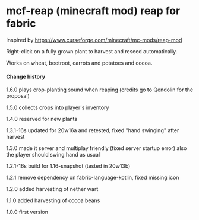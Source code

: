 # mcf-reap (minecraft mod) reap for fabric

Inspired by https://www.curseforge.com/minecraft/mc-mods/reap-mod

Right-click on a fully grown plant to harvest and reseed automatically.

Works on wheat, beetroot, carrots and potatoes and cocoa.

#### Change history

1.6.0 plays crop-planting sound when reaping (credits go to Qendolin for the proposal)

1.5.0 collects crops into player's inventory

1.4.0 reserved for new plants 

1.3.1-16s updated for 20w16a and retested, fixed "hand swinging" after harvest

1.3.0 made it server and multiplay friendly (fixed server startup error)
      also the player should swing hand as usual
      
1.2.1-16s build for 1.16-snapshot (tested in 20w13b)

1.2.1 remove dependency on fabric-language-kotlin, fixed missing icon
 
1.2.0 added harvesting of nether wart

1.1.0 added harvesting of cocoa beans

1.0.0 first version